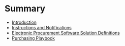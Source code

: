 # Summary

* [Introduction](README.md)
* [Instructions and Notifications](chapter1.md)
* [Electronic Procurement Software Solution Definitions](electronic-procurement-software-solution-definitions.md)
* [Purchasing Playbook](purchasing-playbook.md)

